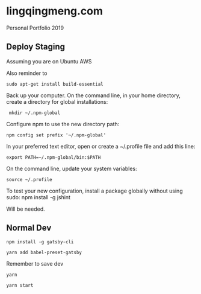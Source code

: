 # lingqingmeng.com
Personal Portfolio 2019


## Deploy Staging

Assuming you are on Ubuntu AWS

Also reminder to 

```
sudo apt-get install build-essential
```

Back up your computer.
On the command line, in your home directory, create a directory for global installations:

```
 mkdir ~/.npm-global
```

Configure npm to use the new directory path:
```
npm config set prefix '~/.npm-global'
```

In your preferred text editor, open or create a ~/.profile file and add this line:
```
export PATH=~/.npm-global/bin:$PATH
```
On the command line, update your system variables:

```
source ~/.profile
```

To test your new configuration, install a package globally without using sudo:
 npm install -g jshint

Will be needed.

## Normal Dev

```
npm install -g gatsby-cli
```

```
yarn add babel-preset-gatsby
```
Remember to save dev


```
yarn
```

```
yarn start
````
